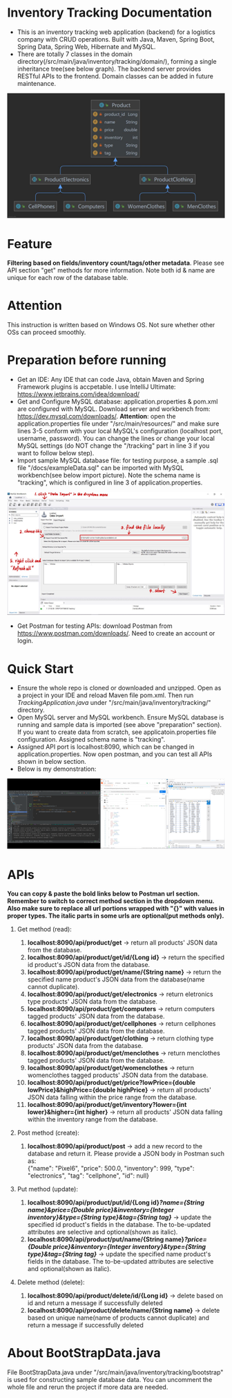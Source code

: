 # Inventory Tracking Documentation
 * This is an inventory tracking web application (backend) for a logistics company with CRUD operations. Built with Java, Maven, Spring Boot, Spring Data, Spring Web, Hibernate and MySQL.
 * There are totally 7 classes in the domain directory(/src/main/java/inventory/tracking/domain/), forming a single inheritance tree(see below graph). The backend server provides RESTful APIs to the frontend. Domain classes can be added in future maintenance.
 
![showcase1](/docs/domain.jpg)

# Feature
**Filtering based on fields/inventory count/tags/other metadata**. Please see API section "get" methods for more information. Note both id & name are unique for each row of the database table.

# Attention
This instruction is written based on Windows OS. Not sure whether other OSs can proceed smoothly.

# Preparation before running
* Get an IDE: Any IDE that can code Java, obtain Maven and Spring Framework plugins is accpetable. I use IntelliJ Ultimate: https://www.jetbrains.com/idea/download/
* Get and Configure MySQL database: application.properties & pom.xml are configured with MySQL. Download server and workbench from: https://dev.mysql.com/downloads/. **Attention**: open the application.properties file under "/src/main/resources/" and make sure lines 3-5 conform with your local MySQL's configuration (localhost port, username, password). You can change the lines or change your local MySQL settings (do NOT change the "/tracking" part in line 3 if you want to follow below step).
* Import sample MySQL database file: for testing purpose, a sample .sql file "/docs/exampleData.sql" can be imported with MySQL workbench(see below import picture). Note the schema name is "tracking", which is configured in line 3 of application.properties.

![showcase2](/docs/demonstration_import.jpg)
* Get Postman for testing APIs: download Postman from https://www.postman.com/downloads/. Need to create an account or login.

# Quick Start
* Ensure the whole repo is cloned or downloaded and unzipped. Open as a project in your IDE and reload Maven file pom.xml. Then run _TrackingApplication.java_ under "/src/main/java/inventory/tracking/" directory.
* Open MySQL server and MySQL workbench. Ensure MySQL database is running and sample data is imported (see above "preparation" section). If you want to create data from scratch, see applicatoin.properties file configuration. Assigned schema name is "tracking".
* Assigned API port is localhost:8090, which can be changed in application.properties. Now open postman, and you can test all APIs shown in below section.
* Below is my demonstration:

![showcase](/docs/demonstration_get3.jpg)

# APIs
**You can copy & paste the bold links below to Postman url section. Remember to switch to correct method section in the dropdown menu. Also make sure to replace all url portions wrapped with "{}" with values in proper types. The italic parts in some urls are optional(put methods only).** 

1. Get method (read): 
    1. **localhost:8090/api/product/get**  -> return all products' JSON data from the database.
    2. **localhost:8090/api/product/get/id/{Long id}** -> return the specified id product's JSON data from the database.
    3. **localhost:8090/api/product/get/name/{String name}** -> return the specified name product's JSON data from the database(name cannot duplicate).
    4. **localhost:8090/api/product/get/electronics** -> return eletronics type products' JSON data from the database.
    5. **localhost:8090/api/product/get/computers** -> return computers tagged products' JSON data from the database.
    6. **localhost:8090/api/product/get/cellphones** -> return cellphones tagged products' JSON data from the database.
    7. **localhost:8090/api/product/get/clothing** -> return clothing type products' JSON data from the database.
    8. **localhost:8090/api/product/get/menclothes** -> return menclothes tagged products' JSON data from the database.
    9. **localhost:8090/api/product/get/womenclothes** -> return womenclothes tagged products' JSON data from the database.
    10. **localhost:8090/api/product/get/price?lowPrice={double lowPrice}&highPrice={double highPrice}** -> return all products' JSON data falling within the price range from the database.
    11. **localhost:8090/api/product/get/inventory?lower={int lower}&higher={int higher}** -> return all products' JSON data falling within the inventory range from the database.
2. Post method (create): 
    1. **localhost:8090/api/product/post**  -> add a new record to the database and return it. Please provide a JSON body in Postman such as:     
    {"name": "Pixel6", "price": 500.0, "inventory": 999, "type": "electronics", "tag": "cellphone", "id": null}
    
3. Put method (update): 
    1. **localhost:8090/api/product/put/id/{Long id}_?name={String name}&price={Double price}&inventory={Integer inventory}&type={String type}&tag={String tag}_** -> update the specified id product's fields in the database. The to-be-updated attributes are selective and optional(shown as italic).
    2. **localhost:8090/api/product/put/name/{String name}_?price={Double price}&inventory={Integer inventory}&type={String type}&tag={String tag}_** -> update the specified name product's fields in the database. The to-be-updated attributes are selective and optional(shown as italic).

4. Delete method (delete): 
    1. **localhost:8090/api/product/delete/id/{Long id}** -> delete based on id and return a message if successfully deleted
    2. **localhost:8090/api/product/delete/name/{String name}** -> delete based on unique name(name of products cannot duplicate) and return a message if successfully deleted 

# About BootStrapData.java
File BootStrapData.java under "/src/main/java/inventory/tracking/bootstrap" is used for constructing sample database data. You can uncomment the whole file and rerun the project if more data are needed.
